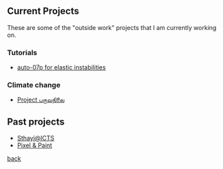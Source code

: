 ## Current Projects

These are some of the "outside work" projects that I am currently working on.

<!--Science
1. Gomboc
2. Singularities
3. Linear and non-linear
4. Patterns, patterns, patterns
5. When the history comes to bite...
-->
<!--Paintings-->

### Tutorials

- [auto-07p for elastic instabilities](./elastInstab)

### Climate change

- [Project பருவநிலை](./paruvanilai)

<!-- [Hydrodynamic instabilities](./hydInstab) -->
    
<!--## Paraphernalia to pick the brain
G\"omb\"oc

% \f is defined as #1f(#2) using the macro
\f\relax{x} = \int_{-\infty}^\infty
    \f\hat\xi\,e^{2 \pi i \xi x}
    \,d\xi
    
## Music

## Graphic design
-->

## Past projects

- [Sthayi@ICTS](./sthayi)
- [Pixel & Paint](https://colorpixel.tumblr.com/archive)

[back](./)
